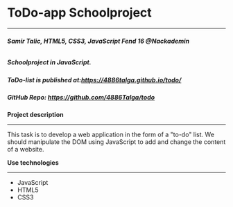 # ToDo-app Schoolproject
***

###### **Samir Talic, HTML5, CSS3, JavaScript Fend 16 @Nackademin** ######

##### Schoolproject in JavaScript.

 ##### ToDo-list is published at:https://4886talga.github.io/todo/
 
 ##### GitHub Repo: <https://github.com/4886Talga/todo>
 
 
 
 **Project description**
 ***
 
This task is to develop a web application in the form of a "to-do" list. We should manipulate the DOM using JavaScript to add and change the content of a website.

**Use technologies**
***

+ JavaScript
+ HTML5
+ CSS3